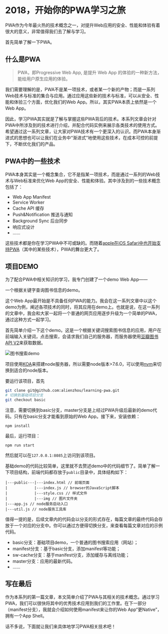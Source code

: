 # 2018，开始你的PWA学习之旅
PWA作为今年最火热的技术概念之一，对提升Web应用的安全、性能和体验有着很大的意义，非常值得我们去了解与学习。

首先简单了解一下PWA。

## 什么是PWA

> PWA，即Progressive Web App, 是提升 Web App 的体验的一种新方法，能给用户原生应用的体验。

我们需要理解的是，PWA不是某一项技术，或者某一个新的产物；而是一系列Web技术与标准的集合与应用。通过应用这些新的技术与标准，可以从安全、性能和体验三个方面，优化我们的Web App。所以，其实PWA本质上依然是一个Web App。

因此，学习PWA其实就是了解与掌握这些PWA背后的技术。本系列文章会针对PWA中所涉及到的技术进行介绍，并配合代码实例来展示各类技术的使用方式。希望通过这一系列文章，让大家对PWA技术有一个更深入的认识。而PWA本身渐进式的思想也可以让我们在业务中“渐进式”地使用这些技术，在成本可控的前提下，不断优化我们的产品。

## PWA中的一些技术
PWA本身其实是一个概念集合，它不是指某一项技术，而是通过一系列的Web技术与Web标准来优化Web App的安全、性能和体验。其中涉及到的一些技术概念包括了：

- Web App Manifest
- Service Worker
- Cache API 缓存
- Push&Notification 推送与通知
- Background Sync 后台同步
- 响应式设计
- ……

这些技术都是你在学习PWA中不可或缺的。而随着[apple在iOS Safari中也开始支持PWA]((https://medium.com/@firt/progressive-web-apps-on-ios-are-here-d00430dee3a7))（其中的某些技术），PWA的舞台更大了。

## 项目DEMO
为了配合PWA中相关知识的学习，我专门创建了一个demo Web App——

一个根据关键字查询图书信息的demo。

这个Web App最开始是不具备任何PWA的能力。我会在这一系列文章中以这个demo为例，阐述各项技术的同时，将其应用在demo上。也就是说，在这一系列的文章中，我会和大家一起将一个普通的网页应用逐步升级为一个简单的PWA，通过这种方式一起学习。

首先简单介绍一下这个demo。这是一个根据关键词搜索图书信息的应用，用户在前端输入关键词，点击搜索，会请求我们自己的服务器，而服务器使用[豆瓣图书API V2](https://developers.douban.com/wiki/?title=book_v2)来获取数据。

![图书搜索demo](https://upload-images.jianshu.io/upload_images/6476654-61e8e1ee38c99d84.jpg?imageMogr2/auto-orient/strip%7CimageView2/2/w/1240)

项目使用[KOA](http://koajs.com/)来搭建node服务器，所以需要node版本>7.6.0，可以使用[nvm](https://github.com/creationix/nvm)来切换到适合的node版本。

要运行该项目，首先
```bash
git clone git@github.com:alienzhou/learning-pwa.git
# 切换到基础项目分支
git checkout basic
```
注意，需要切换到basic分支，master分支是上经过PWA升级后最新的demo代码。只有在basic分支才能看到原始的Web App。接下来，安装依赖：
```
npm install
```
最后，运行项目：
```
npm run start
```
然后就可以在`127.0.0.1:8085`上访问到该项目。

基础demo的代码比较简单，这里就不去赘述demo中的代码细节了。简单了解一下项目结构，前端代码都存放于`public`目录中，具体结构如下：
```
|---public---|---index.html // 前端页面
|            |---index.js // browser的JavaScript脚本
|            |---style.css // 样式文件
|            |---img // 图片文件夹
|---app.js // node服务启动入口
|---util.js // node服务工具库
```

值得一提的是，后续文章内的代码会以分支的形式存在，每篇文章的最终代码会存放于一个对应的分支中。你可以通过方便得切换分支，来查看每篇文章对应的示例代码。

- basic分支：基础项目demo，一个普通的图书搜索应用（网站）；
- manifest分支：基于basic分支，添加manifest等功能；
- sw-cache分支：基于manifest分支，添加缓存与离线功能；
- master分支：应用的最新代码。
- ……

## 写在最后
作为本系列的第一篇文章，本文简单介绍了PWA与其相关的技术概念。通过学习PWA，我们可以很快将其中的优秀技术应用到我们的工作里。在下一部分（manifest分支），我就会介绍如何使用manifest来让你的Web App“更Native”，拥有一个App Shell。

话不多说，下面就让我们来具体地学习PWA相关技术吧！
